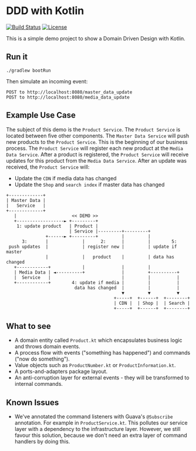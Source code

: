 DDD with Kotlin
===============

[![Build Status](https://img.shields.io/travis/bringmeister/ddd-with-kotlin/master.svg)](https://travis-ci.org/bringmeister/ddd-with-kotlin)
[![License](https://img.shields.io/badge/license-MIT-blue.svg)](https://raw.githubusercontent.com/bringmeister/ddd-with-kotlin/master/LICENSE)

This is a simple demo project to show a Domain Driven Design with Kotlin.

## Run it

```
./gradlew bootRun
```

Then simulate an incoming event:

```
POST to http://localhost:8080/master_data_update
POST to http://localhost:8080/media_data_update
```

## Example Use Case

The subject of this demo is the `Product Service`.
The `Product Service` is located between five other components.
The `Master Data Service` will push new products to the `Product Service`.
This is the beginning of our business process.
The `Product Service` will register each new product at the `Media Data Service`.
After a product is registered, the `Product Service` will receive updates for this product from the `Media Data Service`. 
After an update was received, the `Product Service` will:
 - Update the `CDN` if media data has changed
 - Update the `Shop` and `search index` if master data has changed

```
+-------------+
| Master Data |
|   Service   |
+-------------+
   |                     << DEMO >>   
   +------------------► +---------+
    1: update product   | Product |
                        | Service |---------+---------+
               +------► +---------+         |         |
      3:       |             |      2:      |         |        5:
 push updates  |             | register new |         | update if master 
               |             |   product    |         | data has changed
   +------------+            |              |         |
   | Media Data | ◄----------+              |         +----------+
   |  Service   |                           |         |          |
   +------------+        4: update if media |         |          |
                          data has changed  |         |          |
                                            ▼         ▼          ▼
                                         +-----+  +------+  +--------+ 
                                         | CDN |  | Shop |  | Search |
                                         +-----+  +------+  +--------+
```

## What to see

- A domain entity called `Product.kt` which encapsulates business logic and throws domain events.
- A process flow with events ("something has happened") and commands ("now do something").
- Value objects such as `ProductNumber.kt` or `ProductInformation.kt`.
- A ports-and-adapters package layout.
- An anti-corruption layer for external events - they will be transformed to internal commands.

## Known Issues

- We've annotated the command listeners with Guava's `@Subscribe` annotation.
For example in `ProductService.kt`. 
This pollutes our service layer with a dependency to the infrastructure layer.
However, we still favour this solution, because we don't need an extra layer of command handlers by doing this.